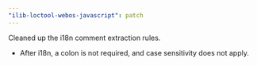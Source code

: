 ```yaml
---
"ilib-loctool-webos-javascript": patch
---
```


Cleaned up the i18n comment extraction rules.
 - After i18n, a colon is not required, and case sensitivity does not apply.